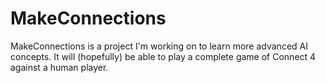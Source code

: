 # MakeConnections
MakeConnections is a project I'm working on to learn more advanced AI concepts. It will (hopefully) be able to play a complete game of Connect 4 against a human player.
